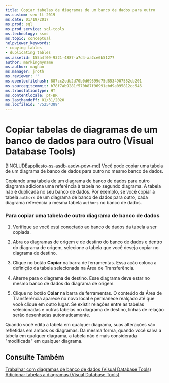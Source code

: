 ```yaml
---
title: Copiar tabelas de diagramas de um banco de dados para outro
ms.custom: seo-lt-2019
ms.date: 01/19/2017
ms.prod: sql
ms.prod_service: sql-tools
ms.technology: ssms
ms.topic: conceptual
helpviewer_keywords:
- copying tables
- duplicating tables
ms.assetid: 155a4f09-9321-4887-a7d4-aa2ce6b51277
author: markingmyname
ms.author: maghan
ms.manager: jroth
ms.reviewer: ''
ms.openlocfilehash: 887cc2cdb2d70b0d69599d75d8534907552cb201
ms.sourcegitcommit: b78f7ab9281f570b87f96991ebd9a095812cc546
ms.translationtype: HT
ms.contentlocale: pt-BR
ms.lasthandoff: 01/31/2020
ms.locfileid: "75254389"
---
```

# <a name="copy-tables-from-one-database-diagrams-to-another-visual-database-tools"></a>Copiar tabelas de diagramas de um banco de dados para outro (Visual Database Tools)
[!INCLUDE[appliesto-ss-asdb-asdw-pdw-md](../../includes/appliesto-ss-asdb-asdw-pdw-md.md)]
Você pode copiar uma tabela de um diagrama de banco de dados para outro no mesmo banco de dados.  
  
Copiando uma tabela de um diagrama de banco de dados para outro diagrama adiciona uma referência à tabela no segundo diagrama. A tabela não é duplicada no seu banco de dados. Por exemplo, se você copiar a tabela `authors` de um diagrama de banco de dados para outro, cada diagrama referencia a mesma tabela `authors` no banco de dados.  
  
### <a name="to-copy-a-table-from-another-database-diagram"></a>Para copiar uma tabela de outro diagrama de banco de dados  
  
1.  Verifique se você está conectado ao banco de dados da tabela a ser copiada.  
  
2.  Abra os diagramas de origem e de destino do banco de dados e dentro do diagrama de origem, selecione a tabela que você deseja copiar no diagrama de destino.  
  
3.  Clique no botão **Copiar** na barra de ferramentas. Essa ação coloca a definição da tabela selecionada na Área de Transferência.  
  
4.  Alterne para o diagrama de destino. Esse diagrama deve estar no mesmo banco de dados do diagrama de origem.  
  
5.  Clique no botão **Colar** na barra de ferramentas. O conteúdo da Área de Transferência aparece no novo local e permanece realçado até que você clique em outro lugar. Se existir relações entre as tabelas selecionadas e outras tabelas no diagrama de destino, linhas de relação serão desenhadas automaticamente.  
  
Quando você edita a tabela em qualquer diagrama, suas alterações são refletidas em ambos os diagramas. Da mesma forma, quando você salva a tabela em qualquer diagrama, a tabela não é mais considerada "modificada" em qualquer diagrama.  
  
## <a name="see-also"></a>Consulte Também  
[Trabalhar com diagramas de banco de dados &#40;Visual Database Tools&#41;](../../ssms/visual-db-tools/work-with-database-diagrams-visual-database-tools.md)  
[Adicionar tabelas a diagramas &#40;Visual Database Tools&#41;](../../ssms/visual-db-tools/add-tables-to-diagrams-visual-database-tools.md)  
  
